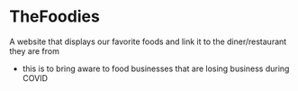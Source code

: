 # TheFoodies
A website that displays our favorite foods and link it to the diner/restaurant they are from
- this is to bring aware to food businesses that are losing business during COVID
